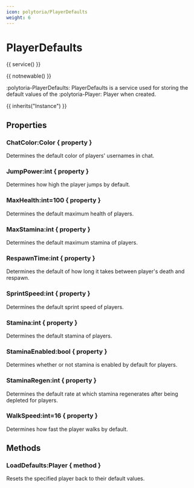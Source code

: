 ```yaml
---
icon: polytoria/PlayerDefaults
weight: 6
---
```


# PlayerDefaults

{{ service() }}

{{ notnewable() }}

:polytoria-PlayerDefaults: PlayerDefaults is a service used for storing the default values of the :polytoria-Player: Player when created.

{{ inherits("Instance") }}

## Properties
### ChatColor:Color { property }
Determines the default color of players' usernames in chat.

### JumpPower:int { property }
Determines how high the player jumps by default.

### MaxHealth:int=100 { property }
Determines the default maximum health of players.

### MaxStamina:int { property }
Determines the default maximum stamina of players.

### RespawnTime:int { property }
Determines the default of how long it takes between player's death and respawn.

### SprintSpeed:int { property }
Determines the default sprint speed of players.

### Stamina:int { property }
Determines the default stamina of players.

### StaminaEnabled:bool { property }
Determines whether or not stamina is enabled by default for players.

### StaminaRegen:int { property }
Determines the default rate at which stamina regenerates after being depleted for players.

### WalkSpeed:int=16 { property }
Determines how fast the player walks by default.

## Methods
### LoadDefaults:Player { method }
Resets the specified player back to their default values.